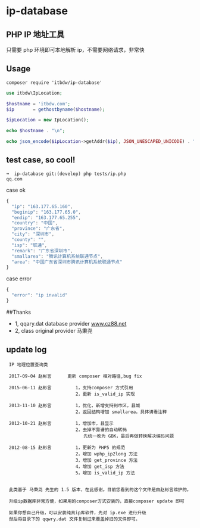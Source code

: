 # ip-database

## PHP IP 地址工具
只需要 php 环境即可本地解析 ip，不需要网络请求，非常快

## Usage

```
composer require 'itbdw/ip-database'
```

```php
use itbdw\IpLocation;

$hostname = 'itbdw.com';
$ip       = gethostbyname($hostname);

$ipLocation = new IpLocation();

echo $hostname . "\n";

echo json_encode($ipLocation->getAddr($ip), JSON_UNESCAPED_UNICODE) . "\n";
```


## test case, so cool!

```
➜  ip-database git:(develop) php tests/ip.php
qq.com
```
case ok
```javascript
{
  "ip": "163.177.65.160",
  "beginip": "163.177.65.0",
  "endip": "163.177.65.255",
  "country": "中国",
  "province": "广东省",
  "city": "深圳市",
  "county": "",
  "isp": "联通",
  "remark": "广东省深圳市",
  "smallarea": "腾讯计算机系统联通节点",
  "area": "中国广东省深圳市腾讯计算机系统联通节点"
}
```

case error
```javascript
{
  "error": "ip invalid"
}
```

##Thanks
+ 1, qqary.dat database provider www.cz88.net
+ 2, class original provider 马秉尧


## update log
```
 IP 地理位置查询类

 2017-09-04 赵彬言      更新 composer 相对路径,bug fix

 2015-06-11 赵彬言         1，支持composer 方式引用
                          2，更新 is_valid_ip 实现

 2013-11-10 赵彬言         1，优化，新增支持到市区，县城
                          2，返回结构增加 smallarea，具体请看注释

 2012-10-21 赵彬言         1，增加市，县显示
                          2，去掉不靠谱的自动转码
                             先统一改为 GBK，最后再做转换解决编码问题

 2012-08-15 赵彬言         1，更新为 PHP5 的规范
                          2，增加 wphp_ip2long 方法
                          3，增加 get_province 方法
                          4，增加 get_isp 方法
                          5，增加 is_valid_ip 方法


 此类基于 马秉尧 先生的 1.5 版本，在此感谢。目前您看到的这个文件是由赵彬言维护的。

 升级ip数据库非常方便，如果用的composer方式安装的，直接composer update 即可

 如果你想自己升级，可以安装纯真ip库软件，先对 ip.exe 进行升级
 然后将目录下的 qqwry.dat 文件复制过来覆盖掉旧的文件即可。
```

